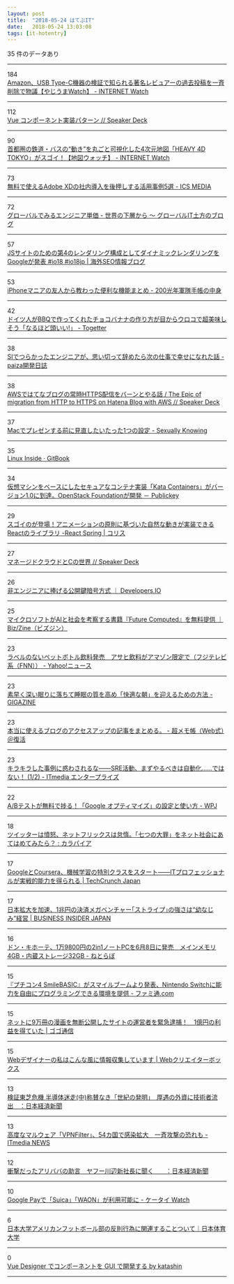 ```yaml
---
layout: post
title:  "2018-05-24 はてぶIT"
date:   2018-05-24 13:03:08
tags: [it-hotentry]
---
```

35 件のデータあり

<hr><div class="row">
<div class="col-1"><span class="badge badge-pill badge-success h2">184</span></div>
<div class="col-11"><a href='https://internet.watch.impress.co.jp/docs/yajiuma/1123571.html' target='_blank'>Amazon、USB Type-C機器の検証で知られる著名レビュアーの過去投稿を一斉削除で物議【やじうまWatch】 - INTERNET Watch</a></div>
</div>
<hr>
<div class="row">
<div class="col-1"><span class="badge badge-pill badge-success h2">112</span></div>
<div class="col-11"><a href='https://speakerdeck.com/kazuyaseki/vue-konponentoshi-zhuang-patan' target='_blank'>Vue コンポーネント実装パターン // Speaker Deck</a></div>
</div>
<hr>
<div class="row">
<div class="col-1"><span class="badge badge-pill badge-success h2">90</span></div>
<div class="col-11"><a href='https://internet.watch.impress.co.jp/docs/column/chizu/1123416.html' target='_blank'>首都圏の鉄道・バスの“動き”を丸ごと可視化した4次元地図「HEAVY 4D TOKYO」がスゴイ！【地図ウォッチ】 - INTERNET Watch</a></div>
</div>
<hr>
<div class="row">
<div class="col-1"><span class="badge badge-pill badge-success h2">73</span></div>
<div class="col-11"><a href='https://ics.media/entry/18004' target='_blank'>無料で使えるAdobe XDの社内導入を後押しする活用事例5選 - ICS MEDIA</a></div>
</div>
<hr>
<div class="row">
<div class="col-1"><span class="badge badge-pill badge-success h2">72</span></div>
<div class="col-11"><a href='http://cloverstudioceo.hatenablog.com/entry/2018/05/23/172306' target='_blank'>グローバルでみるエンジニア単価 - 世界の下層から 〜 グローバルIT土方のブログ</a></div>
</div>
<hr>
<div class="row">
<div class="col-1"><span class="badge badge-pill badge-success h2">57</span></div>
<div class="col-11"><a href='https://www.suzukikenichi.com/blog/google-will-support-dynamic-rendering/' target='_blank'>JSサイトのための第4のレンダリング構成としてダイナミックレンダリングをGoogleが発表 #io18 #io18jp | 海外SEO情報ブログ</a></div>
</div>
<hr>
<div class="row">
<div class="col-1"><span class="badge badge-pill badge-success h2">53</span></div>
<div class="col-11"><a href='http://www.200kounen-training.com/entry/2018/05/23/211754' target='_blank'>iPhoneマニアの友人から教わった便利な機能まとめ - 200光年軍隊手帳の中身</a></div>
</div>
<hr>
<div class="row">
<div class="col-1"><span class="badge badge-pill badge-success h2">42</span></div>
<div class="col-11"><a href='https://togetter.com/li/1230098' target='_blank'>ドイツ人がBBQで作ってくれたチョコバナナの作り方が目からウロコで超美味しそう「なるほど頭いい!」 - Togetter</a></div>
</div>
<hr>
<div class="row">
<div class="col-1"><span class="badge badge-pill badge-success h2">38</span></div>
<div class="col-11"><a href='https://paiza.hatenablog.com/entry/2018/05/23/SI%E3%81%A7%E3%81%A4%E3%82%89%E3%81%8B%E3%81%A3%E3%81%9F%E3%82%A8%E3%83%B3%E3%82%B8%E3%83%8B%E3%82%A2%E3%81%8C%E3%80%81%E6%80%9D%E3%81%84%E5%88%87%E3%81%A3%E3%81%A6%E8%BE%9E%E3%82%81%E3%81%9F%E3%82%89' target='_blank'>SIでつらかったエンジニアが、思い切って辞めたら次の仕事で幸せになれた話 - paiza開発日誌</a></div>
</div>
<hr>
<div class="row">
<div class="col-1"><span class="badge badge-pill badge-success h2">38</span></div>
<div class="col-11"><a href='https://speakerdeck.com/aereal/the-epic-of-migration-from-http-to-https-on-hatena-blog-with-aws' target='_blank'>AWSではてなブログの常時HTTPS配信をバーンとやる話 / The Epic of migration from HTTP to HTTPS on Hatena Blog with AWS // Speaker Deck</a></div>
</div>
<hr>
<div class="row">
<div class="col-1"><span class="badge badge-pill badge-success h2">37</span></div>
<div class="col-11"><a href='http://this.aereal.org/entry/2018/05/23/160308' target='_blank'>Macでプレゼンする前に見直したいたった1つの設定 - Sexually Knowing</a></div>
</div>
<hr>
<div class="row">
<div class="col-1"><span class="badge badge-pill badge-success h2">35</span></div>
<div class="col-11"><a href='https://legacy.gitbook.com/book/0xax/linux-insides/details' target='_blank'>Linux Inside · GitBook</a></div>
</div>
<hr>
<div class="row">
<div class="col-1"><span class="badge badge-pill badge-success h2">34</span></div>
<div class="col-11"><a href='https://www.publickey1.jp/blog/18/kata_containers10openstack_foundation.html' target='_blank'>仮想マシンをベースにしたセキュアなコンテナ実装「Kata Containers」がバージョン1.0に到達。OpenStack Foundationが開発 － Publickey</a></div>
</div>
<hr>
<div class="row">
<div class="col-1"><span class="badge badge-pill badge-success h2">29</span></div>
<div class="col-11"><a href='https://coliss.com/articles/build-websites/operation/javascript/react-spring-animation-library.html' target='_blank'>スゴイのが登場！アニメーションの原則に基づいた自然な動きが実装できるReactのライブラリ -React Spring | コリス</a></div>
</div>
<hr>
<div class="row">
<div class="col-1"><span class="badge badge-pill badge-success h2">27</span></div>
<div class="col-11"><a href='https://speakerdeck.com/nodadatta/manezidokuraudotocfalseshi-jie' target='_blank'>マネージドクラウドとCの世界 // Speaker Deck</a></div>
</div>
<hr>
<div class="row">
<div class="col-1"><span class="badge badge-pill badge-success h2">26</span></div>
<div class="col-11"><a href='https://dev.classmethod.jp/security/publickey-cryptography-for-nonprogrammer/' target='_blank'>非エンジニアに捧げる公開鍵暗号方式 ｜ Developers.IO</a></div>
</div>
<hr>
<div class="row">
<div class="col-1"><span class="badge badge-pill badge-success h2">25</span></div>
<div class="col-11"><a href='https://bizzine.jp/article/detail/2797' target='_blank'>マイクロソフトがAIと社会を考察する書籍『Future Computed』を無料提供 ｜ Biz/Zine（ビズジン）</a></div>
</div>
<hr>
<div class="row">
<div class="col-1"><span class="badge badge-pill badge-success h2">23</span></div>
<div class="col-11"><a href='https://headlines.yahoo.co.jp/videonews/fnn?a=20180523-00392626-fnn-bus_all' target='_blank'>ラベルのないペットボトル飲料発売　アサヒ飲料がアマゾン限定で（フジテレビ系（FNN）） - Yahoo!ニュース</a></div>
</div>
<hr>
<div class="row">
<div class="col-1"><span class="badge badge-pill badge-success h2">23</span></div>
<div class="col-11"><a href='https://gigazine.net/news/20180523-how-to-asleep-quickly-and-wake-up/' target='_blank'>素早く深い眠りに落ちて睡眠の質を高め「快適な朝」を迎えるための方法 - GIGAZINE</a></div>
</div>
<hr>
<div class="row">
<div class="col-1"><span class="badge badge-pill badge-success h2">23</span></div>
<div class="col-11"><a href='http://www.ituki-yu2.net/entry/Access_up_Conclusion' target='_blank'>本当に使えるブログのアクセスアップの記事をまとめる。 - 超メモ帳（Web式）＠復活</a></div>
</div>
<hr>
<div class="row">
<div class="col-1"><span class="badge badge-pill badge-success h2">23</span></div>
<div class="col-11"><a href='http://www.itmedia.co.jp/enterprise/articles/1805/23/news008.html' target='_blank'>キラキラした事例に惑わされるな――SRE活動、まずやるべきは自動化……ではない！ (1/2) - ITmedia エンタープライズ</a></div>
</div>
<hr>
<div class="row">
<div class="col-1"><span class="badge badge-pill badge-success h2">22</span></div>
<div class="col-11"><a href='https://www.webprofessional.jp/free-tool-to-accelerate-a-b-test/' target='_blank'>A/Bテストが無料で捗る！「Google オプティマイズ」の設定と使い方 - WPJ</a></div>
</div>
<hr>
<div class="row">
<div class="col-1"><span class="badge badge-pill badge-success h2">18</span></div>
<div class="col-11"><a href='http://karapaia.com/archives/52260044.html' target='_blank'>ツイッターは憤怒、ネットフリックスは怠惰。「七つの大罪」をネット社会にあてはめてみたら？ : カラパイア</a></div>
</div>
<hr>
<div class="row">
<div class="col-1"><span class="badge badge-pill badge-success h2">17</span></div>
<div class="col-11"><a href='https://jp.techcrunch.com/2018/05/24/2018-05-23-google-and-coursera-launch-a-new-machine-learning-specialization/' target='_blank'>GoogleとCoursera、機械学習の特別クラスをスタート――ITプロフェッショナルが実戦的能力を得られる | TechCrunch Japan</a></div>
</div>
<hr>
<div class="row">
<div class="col-1"><span class="badge badge-pill badge-success h2">17</span></div>
<div class="col-11"><a href='https://www.businessinsider.jp/post-167517' target='_blank'>日本拡大を加速、1兆円の決済メガベンチャー｢ストライプ｣の強さは“幼なじみ”経営 | BUSINESS INSIDER JAPAN</a></div>
</div>
<hr>
<div class="row">
<div class="col-1"><span class="badge badge-pill badge-success h2">16</span></div>
<div class="col-11"><a href='http://nlab.itmedia.co.jp/nl/articles/1805/23/news133.html' target='_blank'>ドン・キホーテ、1万9800円の2in1ノートPCを6月8日に発売　メインメモリ4GB・内蔵ストレージ32GB - ねとらぼ</a></div>
</div>
<hr>
<div class="row">
<div class="col-1"><span class="badge badge-pill badge-success h2">15</span></div>
<div class="col-11"><a href='https://www.famitsu.com/news/201805/24157774.html' target='_blank'>『プチコン4 SmileBASIC』がスマイルブームより発表、Nintendo Switchに能力を自由にプログラミングできる環境を提供 - ファミ通.com</a></div>
</div>
<hr>
<div class="row">
<div class="col-1"><span class="badge badge-pill badge-success h2">15</span></div>
<div class="col-11"><a href='http://gogotsu.com/archives/39973' target='_blank'>ネットに9万冊の漫画を無断公開したサイトの運営者を緊急逮捕！　1億円の利益を得ていた | ゴゴ通信</a></div>
</div>
<hr>
<div class="row">
<div class="col-1"><span class="badge badge-pill badge-success h2">15</span></div>
<div class="col-11"><a href='https://www.webcreatorbox.com/webinfo/web-designer-input' target='_blank'>Webデザイナーの私はこんな風に情報収集しています | Webクリエイターボックス</a></div>
</div>
<hr>
<div class="row">
<div class="col-1"><span class="badge badge-pill badge-success h2">13</span></div>
<div class="col-11"><a href='https://www.nikkei.com/article/DGKKZO30843940S8A520C1TJ1000/' target='_blank'>検証東芝危機 半導体迷走(中)称賛なき「世紀の発明」　厚遇の外資に技術者流出　：日本経済新聞</a></div>
</div>
<hr>
<div class="row">
<div class="col-1"><span class="badge badge-pill badge-success h2">13</span></div>
<div class="col-11"><a href='http://www.itmedia.co.jp/news/articles/1805/24/news060.html' target='_blank'>高度なマルウェア「VPNFilter」、54カ国で感染拡大　一斉攻撃の恐れも - ITmedia NEWS</a></div>
</div>
<hr>
<div class="row">
<div class="col-1"><span class="badge badge-pill badge-success h2">12</span></div>
<div class="col-11"><a href='https://www.nikkei.com/article/DGXMZO30869110T20C18A5000000/' target='_blank'>衝撃だったアリババの助言　ヤフー川辺新社長に聞く　　：日本経済新聞</a></div>
</div>
<hr>
<div class="row">
<div class="col-1"><span class="badge badge-pill badge-success h2">10</span></div>
<div class="col-11"><a href='https://k-tai.watch.impress.co.jp/docs/news/1123603.html' target='_blank'>Google Payで「Suica」「WAON」が利用可能に - ケータイ Watch</a></div>
</div>
<hr>
<div class="row">
<div class="col-1"><span class="badge badge-pill badge-success h2">6</span></div>
<div class="col-11"><a href='https://www.nittai.ac.jp/important/post_461.html' target='_blank'>日本大学アメリカンフットボール部の反則行為に関連することついて｜日本体育大学</a></div>
</div>
<hr>
<div class="row">
<div class="col-1"><span class="badge badge-pill badge-success h2">0</span></div>
<div class="col-11"><a href='https://slides.com/ktsn/vue-designer-demo#/' target='_blank'>Vue Designer でコンポーネントを GUI で開発する by katashin</a></div>
</div>
<hr>
